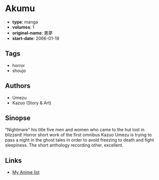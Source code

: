 # Akumu

-   **type**: manga
-   **volumes**: 1
-   **original-name**: 悪夢
-   **start-date**: 2066-01-19

## Tags

-   horror
-   shoujo

## Authors

-   Umezu
-   Kazuo (Story & Art)

## Sinopse

"Nightmare" his title five men and women who came to the hut lost in blizzard! Horror short work of the first omnibus Kazuo Umezu is trying to pass a night in the ghost tales in order to avoid freezing to death and fight sleepiness. The short anthology recording other, excellent.

## Links

-   [My Anime list](https://myanimelist.net/manga/43331/Akumu)
